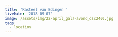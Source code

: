 ```yaml
---
title: 'Kasteel van Edingen '
liveDate: '2018-09-07'
image: /assets/img/22-april_gala-avond_dsc2403.jpg
tags:
  - location
---
```


